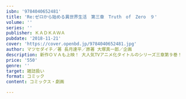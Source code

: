 ```yaml
---
isbn: '9784040652481'
title: 'Re:ゼロから始める異世界生活　第三章　Truth　of　Zero　９'
volume: ''
series: ''
publisher: ＫＡＤＫＡＷＡ
pubdate: '2018-11-21'
cover: 'https://cover.openbd.jp/9784040652481.jpg'
author: マツセダイチ／著 長月達平／原著 大塚真一郎／企画
description: 新作ＯＶＡも上映！ 大人気TVアニメ化タイトルのシリーズ三章第９巻！
price: '550'
genre: ''
target: 雑誌扱い
format: コミック
content: コミックス・劇画

---
```

